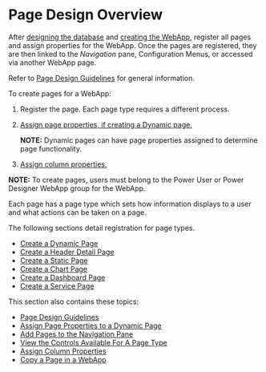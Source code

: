 # Page Design Overview

After [designing the database](Database_Design.htm) and [creating the
WebApp](Create_a_WebApp_in_DSP.htm), register all pages and assign
properties for the WebApp. Once the pages are registered, they are then
linked to the *Navigation* pane, Configuration Menus, or accessed via
another WebApp page.

Refer to [Page Design Guidelines](Page%20Design%20Guidelines.htm) for
general information.

To create pages for a WebApp:

1.  Register the page. Each page type requires a different process.

2.  [Assign page properties, if creating a Dynamic
    page.](Assign_Page_Properties.htm)
    
    **NOTE:** Dynamic pages can have page properties assigned to
    determine page functionality.

3.  [Assign column properties.](Assign_Column_Properties.htm)

**NOTE:** To create pages, users must belong to the Power User or Power
Designer WebApp group for the WebApp.

Each page has a page type which sets how information displays to a user
and what actions can be taken on a page.

The following sections detail registration for page types.

  - [Create a Dynamic Page](Register_a_Dynamic_Page.htm)
  - [Create a Header Detail Page](Create_Header_Detail_Pages.htm)
  - [Create a Static Page](Create%20a%20Static%20Page.htm)
  - [Create a Chart Page](Create_a_Chart.htm)
  - [Create a Dashboard Page](Create_a_Dashboard.htm)
  - [Create a Service Page](Create%20a%20Service%20Page.htm)

This section also contains these topics:

  - [Page Design Guidelines](Page%20Design%20Guidelines.htm)
  - [Assign Page Properties to a Dynamic
    Page](Assign_Page_Properties.htm)
  - [Add Pages to the Navigation
    Pane](Add_Pages_to_the_Navigation_Pane.htm)
  - [View the Controls Available For A Page
    Type](View%20the%20Controls%20Available%20For%20A%20Page%20Type.htm)
  - [Assign Column Properties](Assign_Column_Properties.htm)
  - [Copy a Page in a WebApp](Copy_a_Page_in_a_WebApp.htm)
